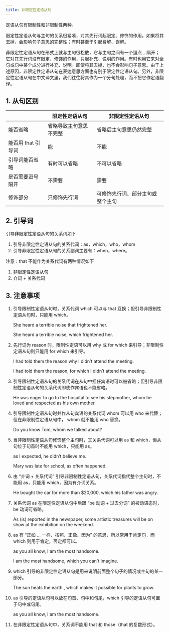 ```yaml
---
title: 非限定性定语从句
---
```


定语从句有限制性和非限制性两种。

限定性定语从句与主句的关系很紧凑，对其先行词起限定、修饰的作用。如果将其去掉，会影响句子意思的完整性；有时甚至于引起费解、误解。

非限定性定语从句在形式上就与主句很松散，它与主句之间有一个逗点 `,` 隔开；它对其先行词没有限定、修饰的作用，只起补充、说明的作用。有时也用它来对全句或句中某个成分进行补充、说明。即使将其去掉，也不会影响句子意思。由于上述原因，非限定性定语从句在表达意思方面也有别于限定性定语从句。另外，非限定性定语从句在中文译文里，我们往往将其作为一个分句处理，而不把它作定语翻译。

## 1. 从句区别

|                    | 限定性定语从句         | 非限定性定语从句                 |
| ------------------ | ---------------------- | -------------------------------- |
| 能否省略           | 省略导致主句意思不完整 | 省略后主句意思仍然完整           |
| 能否用 that 引导词 | 能                     | 不能                             |
| 引导词能否省略     | 有时可以省略           | 不可以省略                       |
| 是否需要逗号隔开   | 不需要                 | 需要                             |
| 修饰部分           | 只修饰先行词           | 可修饰先行词、部分主句或整个主句 |

## 2. 引导词

引导非限定性定语从句的关系词如下

1. 引导非限定性定语从句的关系代词：as，which，who，whom
2. 引导非限定性定语从句的关系副词主要有：when，where。 

注意：that 不能作为关系代词有两种情况如下

1. 非限定性定语从句
2.  介词 + 关系代词 

## 3. 注意事项

1. 引导限制性定语从句时，关系代词 which 可以与 that 互换；但引导非限制性定语从句时，只能用 which。

   She heard a terrible noise that frightened her.

   She heard a terrible noise, which frightened her.

2. 先行词为 reason 时，限制性定语可以用 why 或 for which 来引导；非限制性定语从句则只能用 for which 来引导。

   I had told them the reason why I didn’t attend the meeting.

   I had told them the reason, for which I didn’t attend the meeting.

3. 引导限制性定语从句的关系代词在从句中担任宾语时可以被省略；但引导非限制性定语从句的关系代词即使作宾语也不能省略。

   He was eager to go to the hospital to see his stepmother, whom he loved and respected as his own mother.

4. 引导限制性定语从句时并作从句宾语的关系代词 whom 可以用 who 来代替；但在非限制性定语从句中，  whom 就不能用 who 替换。

    Do you know Tom, whom we talked about?

5. 当非限制性定语从句修饰整个主句时，其关系代词可以用 as 和 which，但从句位于句首时不能用 which，只能用 as。

   as I expected, he didn’t believe me. 

   Mary was late for school, as often happened.

6. 由 “介词 + 关系代词” 引导非限制性定语从句，关系代词指代整个主句时，不能用 as，只能用 which，因为有介词关系。

   He bought the car for more than $20,000, which his father was angry.

7. 关系代词 as 在限定性定语从句中后跟 “be 动词 + 过去分词” 的被动语态时，be 动词可省略。

   As (is) reported in the newspaper, some artistic treasures will be on show at the exhibition on the weekend. 

8. as 有 “正如 … 一样、按照、正像、因为” 的意思，所以常用于肯定句，而 which 则用于肯定，否定都可以。

   as you all know, I am the most handsome.

   I am the most handsome, which you can't imagine.

9. which 引导的非限定性定语从句是用来说明前面整个句子的情况或主句的某一部分。 

   The sun heats the earth , which makes it possible for plants to grow.

10. as 引导的定语从句可以放在句首、句中和句尾，which 引导的定语从句可置于句中或句尾。

    as you all know, I am the most handsome.

11. 在非限定性定语从句中，关系词不能用 that 和 those（that 的复数形式）。

